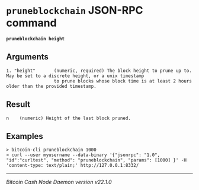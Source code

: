 `pruneblockchain` JSON-RPC command
==================================

**`pruneblockchain height`**

Arguments
---------

```
1. "height"       (numeric, required) The block height to prune up to. May be set to a discrete height, or a unix timestamp
                  to prune blocks whose block time is at least 2 hours older than the provided timestamp.
```

Result
------

```
n    (numeric) Height of the last block pruned.
```

Examples
--------

```
> bitcoin-cli pruneblockchain 1000
> curl --user myusername --data-binary '{"jsonrpc": "1.0", "id":"curltest", "method": "pruneblockchain", "params": [1000] }' -H 'content-type: text/plain;' http://127.0.0.1:8332/
```

***

*Bitcoin Cash Node Daemon version v22.1.0*
